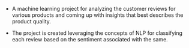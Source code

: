 - A machine learning project for analyzing the customer reviews for various products and coming up with insights that best describes the product quality.

- The project is created leveraging the concepts of NLP for classifying each review based on the sentiment associated with the same.
